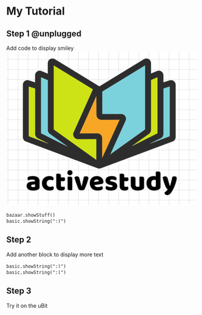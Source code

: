 # My Tutorial

## Step 1 @unplugged
Add code to display smiley
![Agent building a tower](docs/static/Picture1.png)
```blocks
bazaar.showStuff()
basic.showString(":)")
```
## Step 2

Add another block to display more text
```blocks
basic.showString(":)")
basic.showString(":(")
```
## Step 3

Try it on the uBit

<script src="https://makecode.com/gh-pages-embed.js"></script><script>makeCodeRender("{{ site.makecode.home_url }}", "{{ site.github.owner_name }}/{{ site.github.repository_name }}");</script>
